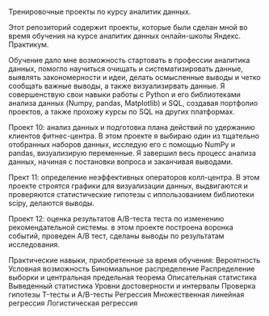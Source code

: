 Тренировочные проекты по курсу аналитик данных.

Этот репозиторий содержит проекты, которые были сделан мной во время обучения на курсе аналитик данных онлайн-школы Яндекс. Практикум.

Обучение дало мне возможность стартовать в профессии аналитика данных, помогло научиться очищать и систематизировать данные, выявлять закономерности и идеи, делать осмысленные выводы и четко сообщать важные выводы, а также визуализирвать данные. Я совершенствую свои навыки работы с Python и его библиотеками анализа данных (Numpy, pandas, Matplotlib) и SQL, создавая портфолио проектов, а также прохожу курсы по SQL на других платформах.


Проект 10: анализ данных и подготовка плана действий по удержанию клиентов фитнес-центра.
В этом проекте я выбираю один из тщательно отобранных наборов данных, исследую его с помощью NumPy и pandas, визуализирую переменные. Я завершил весь процесс анализа данных, начиная с постановки вопроса и заканчивая выводами.

Прект 11: определение неэффективных операторов колл-центра.
В этом проекте строятся графики для визуализации данных, выдвигаются и проверяются статистические гипотезы с иппользованием библиотеки scipy, делаются выводы.

Проект 12: оценка результатов A/B-теста теста по изменению рекомендательной системы.
в этом проекте построена воронка событий, проведен А/В тест, сделаны выводы по результатам исследования.


Практические навыки, приобретенные за время обучения:
Вероятность
Условная возможность
Биномиальное распределение
Распределение выборки и центральная предельная теорема
Описательная статистика
Выведенный статистика
Уровни достоверности и интервалы
Проверка гипотезы
T-тесты и A/B-тесты
Регрессия
Множественная линейная регрессия
Логистическая регрессия
